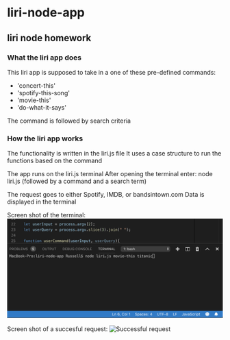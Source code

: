 # liri-node-app
## liri node homework

### What the liri app does
This liri app is supposed to take in a one of these pre-defined commands:

* 'concert-this'
* 'spotify-this-song'
* 'movie-this'
* 'do-what-it-says'

The command is followed by search criteria

### How the liri app works
The functionality is written in the liri.js file
It uses a case structure to run the functions based on the command

The app runs on the liri.js terminal
After opening the terminal enter: 
node liri.js (followed by a command and a search term)

The request goes to either Spotify, IMDB, or bandsintown.com
Data is displayed in the terminal

Screen shot of the terminal:
![Command in terminal](/assets/liriCommand.png)

Screen shot of a succesful request:
![Successful request](/assets/.png)
